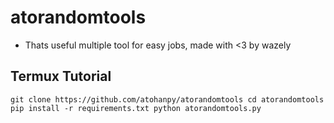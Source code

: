 # atorandomtools
- Thats useful multiple tool for easy jobs, made with <3 by wazely

## Termux Tutorial
``git clone https://github.com/atohanpy/atorandomtools
cd atorandomtools
pip install -r requirements.txt
python atorandomtools.py``
